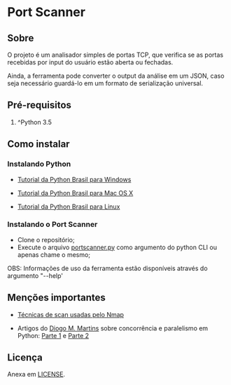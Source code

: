 # Port Scanner

## Sobre
O projeto é um analisador simples de portas TCP, que verifica se as portas recebidas por input do usuário estão aberta ou fechadas.

Ainda, a ferramenta pode converter o output da análise em um JSON, caso seja necessário guardá-lo em um formato de serialização universal.

## Pré-requisitos
1. ^Python 3.5

## Como instalar
### Instalando Python
* [Tutorial da Python Brasil para Windows](https://python.org.br/instalacao-windows/)

* [Tutorial da Python Brasil para Mac OS X](https://python.org.br/instalacao-mac/)

* [Tutorial da Python Brasil para Linux](https://python.org.br/instalacao-linux/)

### Instalando o Port Scanner
- Clone o repositório;
- Execute o arquivo [portscanner.py](portscanner.py) como argumento do python CLI ou apenas chame o mesmo;

OBS: Informações de uso da ferramenta estão disponíveis através do argumento "--help'

## Menções importantes
* [Técnicas de scan usadas pelo Nmap](https://nmap.org/book/man-port-scanning-techniques.html)

* Artigos do [Diogo M. Martins](https://github.com/diogommartins) 
sobre concorrência e paralelismo em Python: 
[Parte 1](https://diogommartins.wordpress.com/2017/04/07/concorrencia-e-paralelismo-threads-multiplos-processos-e-asyncio-parte-1/) e 
[Parte 2](https://diogommartins.wordpress.com/2017/04/22/concorrencia-e-paralelismo-threads-multiplos-processos-e-asyncio-parte-2/)

## Licença
Anexa em [LICENSE](LICENSE).
